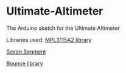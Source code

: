 Ultimate-Altimeter
==================

The Arduino sketch for the Ultimate Altimeter

Libraries used:
[MPL3115A2 library](https://github.com/sparkfun/MPL3115A2_Breakout/tree/master/library)

[Seven Segment](https://github.com/sparkfun/SevSeg/tree/master/Libraries/)

[Bounce library](https://github.com/thomasfredericks/Bounce-Arduino-Wiring/tree/master/Bounce2/)
